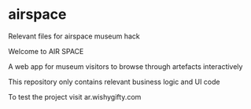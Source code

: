 # airspace
Relevant files for airspace museum hack

Welcome to AIR SPACE

A web app for museum visitors to browse through artefacts interactively

This repository only contains relevant business logic and UI code

To test the project visit ar.wishygifty.com

